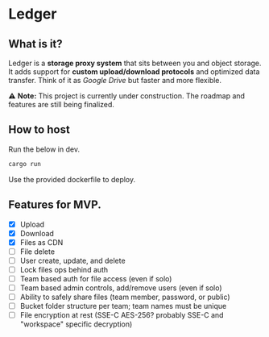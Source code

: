 # Ledger

## What is it?
Ledger is a **storage proxy system** that sits between you and object storage.
It adds support for **custom upload/download protocols** and optimized data transfer.
Think of it as *Google Drive* but faster and more flexible.

⚠️ **Note:** This project is currently under construction. The roadmap and features are still being finalized.

## How to host
Run the below in dev.
```rust
cargo run
```

Use the provided dockerfile to deploy.

## Features for MVP.
- [x] Upload
- [x] Download
- [x] Files as CDN
- [ ] File delete
- [ ] User create, update, and delete
- [ ] Lock files ops behind auth
- [ ] Team based auth for file access (even if solo)
- [ ] Team based admin controls, add/remove users (even if solo)
- [ ] Ability to safely share files (team member, password, or public)
- [ ] Bucket folder structure per team; team names must be unique
- [ ] File encryption at rest (SSE-C AES-256? probably SSE-C and "workspace" specific decryption)
